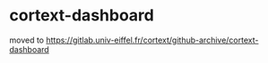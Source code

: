 # cortext-dashboard
moved to https://gitlab.univ-eiffel.fr/cortext/github-archive/cortext-dashboard
